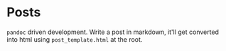 # Posts

`pandoc` driven development. Write a post in markdown, it'll get converted into html using `post_template.html` at the root.
